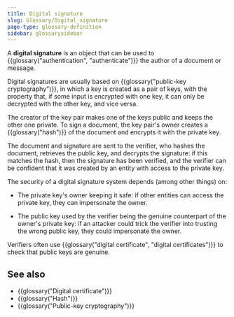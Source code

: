 ```yaml
---
title: Digital signature
slug: Glossary/Digital_signature
page-type: glossary-definition
sidebar: glossarysidebar
---
```



A **digital signature** is an object that can be used to {{glossary("authentication", "authenticate")}} the author of a document or message.

Digital signatures are usually based on {{glossary("public-key cryptography")}}, in which a key is created as a pair of keys, with the property that, if some input is encrypted with one key, it can only be decrypted with the other key, and vice versa.

The creator of the key pair makes one of the keys public and keeps the other one private. To sign a document, the key pair's owner creates a {{glossary("hash")}} of the document and encrypts it with the private key.

The document and signature are sent to the verifier, who hashes the document, retrieves the public key, and decrypts the signature: if this matches the hash, then the signature has been verified, and the verifier can be confident that it was created by an entity with access to the private key.

The security of a digital signature system depends (among other things) on:

- The private key's owner keeping it safe: if other entities can access the private key, they can impersonate the owner.

- The public key used by the verifier being the genuine counterpart of the owner's private key: if an attacker could trick the verifier into trusting the wrong public key, they could impersonate the owner.

Verifiers often use {{glossary("digital certificate", "digital certificates")}} to check that public keys are genuine.

## See also

- {{glossary("Digital certificate")}}
- {{glossary("Hash")}}
- {{glossary("Public-key cryptography")}}
